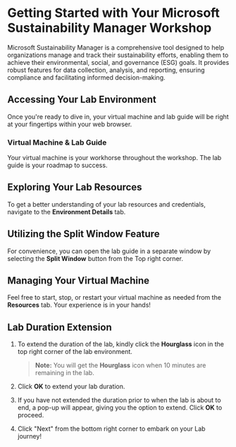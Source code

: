 # Getting Started with Your Microsoft Sustainability Manager Workshop
 
Microsoft Sustainability Manager is a comprehensive tool designed to help organizations manage and track their sustainability efforts, enabling them to achieve their environmental, social, and governance (ESG) goals. It provides robust features for data collection, analysis, and reporting, ensuring compliance and facilitating informed decision-making.

## Accessing Your Lab Environment
 
Once you're ready to dive in, your virtual machine and lab guide will be right at your fingertips within your web browser.
 
### Virtual Machine & Lab Guide
 
Your virtual machine is your workhorse throughout the workshop. The lab guide is your roadmap to success.
 
## Exploring Your Lab Resources
 
To get a better understanding of your lab resources and credentials, navigate to the **Environment Details** tab.
 
## Utilizing the Split Window Feature
 
For convenience, you can open the lab guide in a separate window by selecting the **Split Window** button from the Top right corner.
 
## Managing Your Virtual Machine
 
Feel free to start, stop, or restart your virtual machine as needed from the **Resources** tab. Your experience is in your hands!
 
## **Lab Duration Extension**

1. To extend the duration of the lab, kindly click the **Hourglass** icon in the top right corner of the lab environment. 
  
    >**Note:** You will get the **Hourglass** icon when 10 minutes are remaining in the lab.

2. Click **OK** to extend your lab duration.
 
3. If you have not extended the duration prior to when the lab is about to end, a pop-up will appear, giving you the option to extend. Click **OK** to proceed.

4. Click "Next" from the bottom right corner to embark on your Lab journey!
